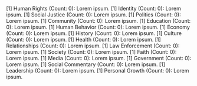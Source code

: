[1] Human Rights (Count: 0): Lorem ipsum.
[1] Identity (Count: 0): Lorem ipsum.
[1] Social Justice (Count: 0): Lorem ipsum.
[1] Politics (Count: 0): Lorem ipsum.
[1] Community (Count: 0): Lorem ipsum.
[1] Education (Count: 0): Lorem ipsum.
[1] Human Behavior (Count: 0): Lorem ipsum.
[1] Economy (Count: 0): Lorem ipsum.
[1] History (Count: 0): Lorem ipsum.
[1] Culture (Count: 0): Lorem ipsum.
[1] Health (Count: 0): Lorem ipsum.
[1] Relationships (Count: 0): Lorem ipsum.
[1] Law Enforcement (Count: 0): Lorem ipsum.
[1] Society (Count: 0): Lorem ipsum.
[1] Faith (Count: 0): Lorem ipsum.
[1] Media (Count: 0): Lorem ipsum.
[1] Government (Count: 0): Lorem ipsum.
[1] Social Commentary (Count: 0): Lorem ipsum.
[1] Leadership (Count: 0): Lorem ipsum.
[1] Personal Growth (Count: 0): Lorem ipsum.
